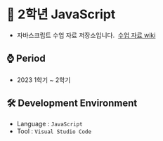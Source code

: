 # 📁 2학년 JavaScript

- 자바스크립트 수업 자료 저장소입니다.
&nbsp;[수업 자료 wiki](https://github.com/MsEmily1020/JS_Class/wiki/%EC%88%98%EC%97%85-%EB%82%B4%EC%9A%A9-%EB%A7%81%ED%81%A )

## ⌚ Period
 - 2023 1학기 ~ 2학기

## 🛠 Development Environment
  - Language : `JavaScript` 
  - Tool : `Visual Studio Code`

